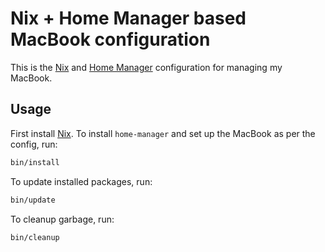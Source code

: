 # Nix + Home Manager based MacBook configuration

This is the [Nix] and [Home Manager] configuration for managing my MacBook.

## Usage

First install [Nix]. To install `home-manager` and set up the MacBook as per the config, run:

```bash
bin/install
```

To update installed packages, run:

```bash
bin/update
```

To cleanup garbage, run:

```bash
bin/cleanup
```

[Nix]: https://nixos.org
[Home Manager]: https://github.com/nix-community/home-manager
